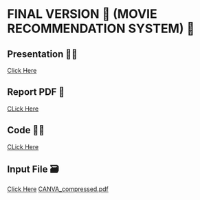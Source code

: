 # FINAL VERSION   🎥 (MOVIE RECOMMENDATION SYSTEM) 🎥
## Presentation 👩‍🎓
[Click Here](https://github.com/jjn7702/SECJ1023-PT2/blob/main/Submission/sec04_23242/Group%205/Final/files/Presentation.pdf)
## Report PDF 📁
[CLick Here](https://github.com/jjn7702/SECJ1023-PT2/blob/main/Submission/sec04_23242/Group%205/Final/files/PT%20Final%20Report.pdf) <br>
## Code 👩‍💻
[CLick Here](https://github.com/jjn7702/SECJ1023-PT2/blob/main/Submission/sec04_23242/Group%205/Final/files/Movie%20Recommendation%20System.cpp)
## Input File 🗃️
[Click Here](https://github.com/jjn7702/SECJ1023-PT2/blob/main/Submission/sec04_23242/Group%205/Final/files/INPUT2.txt)
[CANVA_compressed.pdf](https://github.com/user-attachments/files/16009066/CANVA_compressed.pdf)


